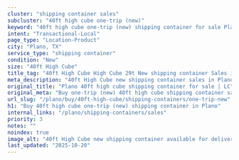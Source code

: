 ```yaml
---
cluster: "shipping container sales"
subcluster: "40ft high cube one-trip (new)"
keyword: "40ft high cube one-trip (new) shipping container for sale Plano, TX"
intent: "Transactional-Local"
page_type: "Location-Product"
city: "Plano, TX"
service_type: "shipping container"
condition: "New"
size: "40ft High Cube"
title_tag: "40ft High Cube High Cube 29t New shipping container Sales in Plano | LC Container"
meta_description: "40ft High Cube new shipping container sales in Plano. High cube containers with extra height. Fast delivery, competitive pricing. Serving shipping containers area. Quote ID: YAE. Call (214) 524-4168 for your free quote today."
original_title: "Plano 40ft high cube shipping container for sale | LC"
original_meta: "Buy one-trip (new) 40ft high cube shipping container sale with local delivery in Plano, TX. LC Container — local Since 2003. Request a fast quote today."
url_slug: "/plano/buy/40ft-high-cube/shipping-containers/one-trip-new"
h1: "Buy 40ft high cube one-trip (new) shipping container in Plano"
internal_links: "/plano/shipping-containers/sales"
priority: 3
notes: ""
noindex: true
image_alt: "40ft High Cube new shipping container available for delivery in Plano"
last_updated: "2025-10-20"
---
```


<!-- TODO: Add unique city/inventory copy, images, and internal links here. -->
